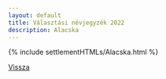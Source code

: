```yaml
---
layout: default
title: Választási névjegyzék 2022
description: Alacska
---
```


{% include settlementHTMLs/Alacska.html %}

[Vissza](./)